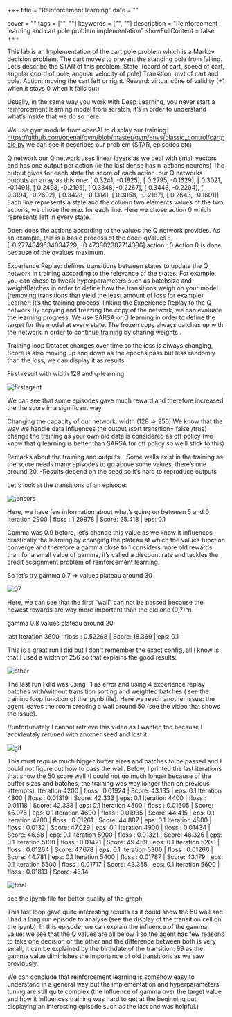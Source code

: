 +++
title = "Reinforcement learning"
date = ""

cover = ""
tags = ["", ""]
keywords = ["", ""]
description = "Reinforcement learning and cart pole problem implementation"
showFullContent = false
+++

This lab is an Implementation of the cart pole problem which is a Markov decision problem. The cart moves to prevent the standing pole from falling. Let’s describe the STAR of this problem:
State: (coord of cart, speed of cart, angular coord of pole, angular velocity of pole)
Transition: mvt of cart and pole.
Action: moving the cart left or right.
Reward: virtual cône of validity (+1 when it stays 0 when it falls out)

Usually, in the same way you work with Deep Learning, you never start a reinforcement learning model from scratch, it’s in order to understand what’s inside that we do so here.

We use gym module from openAI to display our training: https://github.com/openai/gym/blob/master/gym/envs/classic_control/cartpole.py
we can see it describes our problem (STAR, episodes etc)

Q network
our Q network uses linear layers as we deal with small vectors and has one output per action (ie the last dense has n_actions neurons)
The output gives for each state the score of each action.
our Q networks outputs an array as this one:
  		[ 0.3241, -0.1825],
        [ 0.2795, -0.1629],
        [ 0.3021, -0.1491],
        [ 0.2498, -0.2195],
        [ 0.3348, -0.2267],
        [ 0.3443, -0.2204],
        [ 0.3194, -0.2692],
        [ 0.3428, -0.1314],
        [ 0.3058, -0.2187],
        [ 0.2643, -0.1601]]
Each line represents a state and the column two elements values of the two actions, we chose the max for each line. Here we chose action 0 which represents left in every state.

Doer: does the actions according to the values the Q network provides.
As an example, this is a basic process of the doer:
qValues : [-0.2774849534034729, -0.473802387714386]
action : 0
 Action 0 is done because of the qvalues maximum.

Experience Replay: defines transitions between states to update the Q network in training according to the relevance of the states.
For example, you can chose to tweak hyperparameters such as batchsize and weightBatches in order to define how the transitions weigh on your model (removing transitions that yield the least amount of loss for example)
Learner: it’s the training process, linking the Experience Replay to the Q network
By copying and freezing the copy of the network, we can evaluate the learning progress.
We use SARSA or Q learning in order to define the target for the model at every state. The frozen copy always catches up with the network in order to continue training by sharing weights . 


Training loop
Dataset changes over time so the loss is always changing, 
Score is also moving up and down as the epochs pass but less randomly than the loss, we can display it as results.

First result with width 128 and q-learning

![firstagent](/blog/first_agent.png)


We can see that some episodes gave much reward and therefore increased the the score in a significant way



Changing the capacity of our network: 
width (128 ⇒ 256)
We know that the way we handle data influences the output (sort transition= false /true) change the training as  your own old data is considered as off policy (we know that q learning is better than SARSA for off policy so we’ll stick to this)


Remarks about the training and outputs:
-Some walls exist in the training as the score needs many episodes to go above some  values, there’s one around 20. 
-Results depend on the seed so it’s hard to reproduce outputs



Let's look at the transitions of an episode:

![tensors](/blog/tensors.jpg)


Here, we have few information about what’s going on between 5 and 0
Iteration 2900 	| floss : 1.29978	| Score: 25.418	| eps: 0.1



Gamma was 0.9 before, let’s change this value as we know it influences drastically the learning by changing the plateau at which the values function converge and therefore a gamma close to 1 considers more old rewards than for a small value of gamma, it’s called a discount rate and tackles the credit assignment  problem of reinforcement learning.

So let’s try gamma 0.7 ⇒ values plateau around 30
 
![07](/blog/07.jpg)

Here, we can see that the first “wall” can not be passed because the newest rewards are way more important than the old one (0,7)^n.


gamma 0.8 values plateau around 20:

last Iteration 3600 	| floss : 0.52268	| Score: 18.369	| eps: 0.1


This is a great run I did but I don't remember the exact config, all I know is that I used a width of 256 so that explains the good results:

![other](/blog/2nd_agent_256.png)


The last run I did was using -1 as error and using 4 experience replay batches with/without transition sorting and weighted batches ( see the training loop function of the ipynb file).
Here we reach another issue:  the agent leaves the room creating a wall around 50 (see the video that shows the issue).

//unfortunately I cannot retrieve this video as I wanted too because I accidentaly reruned with another seed and lost it: 

![gif](/blog/gif.gif)

This must require much bigger buffer sizes and batches to be passed and I could not figure out how to pass the wall. Below, I printed the last iterations that show the 50 score wall  (I could not go much longer because of the buffer sizes and batches, the training was way longer than on previous attempts).
Iteration 4200 	| floss : 0.01924	| Score: 43.135	| eps: 0.1
Iteration 4300 	| floss : 0.01319	| Score: 42.333	| eps: 0.1
Iteration 4400 	| floss : 0.01118	| Score: 42.333	| eps: 0.1
Iteration 4500 	| floss : 0.01605	| Score: 45.075	| eps: 0.1
Iteration 4600 	| floss : 0.01935	| Score: 44.415	| eps: 0.1
Iteration 4700 	| floss : 0.01261	| Score: 44.887	| eps: 0.1
Iteration 4800 	| floss : 0.0132	| Score: 47.029	| eps: 0.1
Iteration 4900 	| floss : 0.01434	| Score: 46.68	| eps: 0.1
Iteration 5000 	| floss : 0.01321	| Score: 48.326	| eps: 0.1
Iteration 5100 	| floss : 0.01421	| Score: 49.459	| eps: 0.1
Iteration 5200 	| floss : 0.01264	| Score: 47.678	| eps: 0.1
Iteration 5300 	| floss : 0.01266	| Score: 44.781	| eps: 0.1
Iteration 5400 	| floss : 0.01787	| Score: 43.179	| eps: 0.1
Iteration 5500 	| floss : 0.01717	| Score: 43.355	| eps: 0.1
Iteration 5600 	| floss : 0.01813	| Score: 43.14

![final](/blog/finalrun.png) 

see the ipynb file for better quality of the graph




This last loop gave quite interesting results as it could show the 50 wall and I had a long run episode to analyse (see the display of the transition cell on the ipynb). In this episode, we can explain the influence of the gamma value: we see that the Q values are all below 1 so the agent has few reasons to take one decision or the other and the difference between both is very small, it can be explained by the birthdate of the transition: 99 as the gamma value diminishes the importance of old transitions as we saw previously.
 

 We can conclude that reinforcement learning is somehow easy to understand in a general way but the implementation and hyperparameters tuning are still quite complex (the influence of gamma over the target value and how it influences training was hard to get at the beginning but displaying an interesting episode such as the last one was helpful.)





